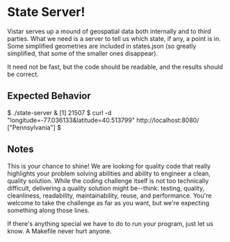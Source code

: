 # State Server!

Vistar serves up a mound of geospatial data both internally and to third
parties. What we need is a server to tell us which state, if any, a point is in.
Some simplified geometries are included in states.json (so greatly simplified,
that some of the smaller ones disappear).

It need not be fast, but the code should be readable, and the results should be
correct.

## Expected Behavior

  $ ./state-server &
  [1] 21507
  $ curl  -d "longitude=-77.036133&latitude=40.513799" http://localhost:8080/
  ["Pennsylvania"]
  $


## Notes

This is your chance to shine! We are looking for quality code that really 
highlights your problem solving abilities and ability to engineer 
a clean, quality solution. While the coding challenge itself is not too 
technically difficult, delivering a quality solution might be--think: 
testing, quality, cleanliness, readability, maintainability, reuse, 
and performance. You're welcome to take the challenge as far as you want, 
but we're expecting something along those lines.

If there's anything special we have to do to run your program, just let us
know. A Makefile never hurt anyone.
